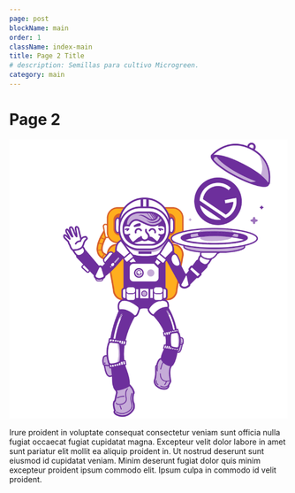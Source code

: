 ```yaml
---
page: post
blockName: main
order: 1
className: index-main
title: Page 2 Title 
# description: Semillas para cultivo Microgreen.
category: main
---
```


# Page 2

![page 2 - Photo by Digital Buggu from Pexels](../images/gatsby-astronaut.png)

Irure proident in voluptate consequat consectetur veniam sunt officia nulla fugiat occaecat fugiat cupidatat magna. Excepteur velit dolor labore in amet sunt pariatur elit mollit ea aliquip proident in. Ut nostrud deserunt sunt eiusmod id cupidatat veniam. Minim deserunt fugiat dolor quis minim excepteur proident ipsum commodo elit. Ipsum culpa in commodo id velit proident.
